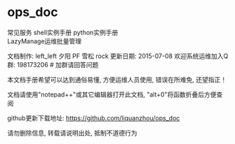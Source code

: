 # ops_doc

  常见服务
  shell实例手册 
  python实例手册  
  LazyManage运维批量管理
  
  文档制作: left_left  夕阳  PF  雪松  rock
  更新日期: 2015-07-08
  欢迎系统运维加入Q群: 198173206  # 加群请回答问题
  
  
  本文档手册希望可以达到通俗易懂, 方便运维人员使用, 错误在所难免, 还望指正！
  
  文档请使用"notepad++"或其它编辑器打开此文档, "alt+0"将函数折叠后方便查阅
  
  github更新下载地址:  https://github.com/liquanzhou/ops_doc
  
  
  请勿删除信息, 转载请说明出处, 抵制不道德行为
